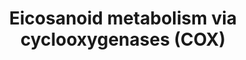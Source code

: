 ---
annotations:
- id: PW:0001147
  parent: signaling pathway
  type: Pathway Ontology
  value: eicosanoid signaling pathway via peroxisome proliferator-activated receptor
    gamma
- id: PW:0000565
  parent: signaling pathway
  type: Pathway Ontology
  value: eicosanoid signaling pathway
- id: PW:0001239
  parent: classic metabolic pathway
  type: Pathway Ontology
  value: eicosanoid biosynthetic pathway
- id: PW:0001239
  parent: classic metabolic pathway
  type: Pathway Ontology
  value: eicosanoid biosynthetic pathway
- id: PW:0000024
  parent: regulatory pathway
  type: Pathway Ontology
  value: inflammatory response pathway
- id: PW:0000461
  parent: classic metabolic pathway
  type: Pathway Ontology
  value: cyclooxygenase mediated pathway of arachidonic acid metabolism
- id: PW:0000485
  parent: classic metabolic pathway
  type: Pathway Ontology
  value: eicosanoid metabolic pathway
- id: PW:0000460
  parent: classic metabolic pathway
  type: Pathway Ontology
  value: arachidonic acid metabolic pathway
authors:
- DeSl
- Egonw
- Eweitz
- Conroy lipids
- Khanspers
citedin:
- link: 10.1016/j.plipres.2024.101276
  title: 'Oxylipin profiling for clinical research: Current status and future perspectives
    (2024)'
communities:
- Lipids
- ONTOX
description: New PW, homology converted
last-edited: 2025-03-11
ndex: a0c2779e-8b6c-11eb-9e72-0ac135e8bacf
organisms:
- Homo sapiens
redirect_from:
- /index.php/Pathway:WP4719
- /instance/WP4719
- /instance/WP4719_r137919
revision: r137919
schema-jsonld:
- '@context': https://schema.org/
  '@id': https://wikipathways.github.io/pathways/WP4719.html
  '@type': Dataset
  creator:
    '@type': Organization
    name: WikiPathways
  description: New PW, homology converted
  keywords:
  - 11-HETE
  - 11-dehydro-TXB2
  - 12S-HHTrE
  - 13,14-dihydro-15-keto-PGD2
  - 13,14-dihydro-15-keto-PGE2
  - 13,14-dihydro-15-keto-PGF2a
  - 15(R)-HETE
  - 15(S)-HETE
  - 15-deoxy-PGA2
  - 15-deoxy-delta-12-PGD2
  - 15-deoxy-delta-12-PGJ2
  - 15-keto-PGD2
  - 15-keto-PGE2
  - 15-keto-PGF2a
  - 20-hydroxy-PGD2
  - 20-hydroxy-PGE2
  - 20-hydroxy-PGF2a
  - 6-keto-PGE1
  - 6-keto-PGF1alpha
  - ACAA1
  - ACOX1
  - ACOX2
  - ACOX3
  - AKR1B1
  - Arachidonic acid
  - CYP4A11
  - CYP4A22
  - CYP4F12
  - CYP4F2
  - Dinor-PGD2
  - Dinor-PGE2
  - Dinor-PGF2a
  - EHHADH
  - Glycerophospholipids
  - HPGD
  - PGA2
  - PGB2
  - PGD2
  - PGE2
  - PGF2a
  - PGG2
  - PGH2
  - PGI2
  - PGJ2
  - PLA2G4A
  - PLA2G4B
  - PLA2G5
  - PLA2G6
  - PPAR gamma
  - PPARD
  - PRXL2B
  - PTGDR
  - PTGDR2
  - PTGDS
  - PTGES
  - PTGFR
  - PTGIR
  - PTGIS
  - PTGR1
  - PTGR2
  - PTGS1
  - PTGS2
  - TBXA2R
  - TBXAS1
  - TXA2
  - TXB2
  - Tetranor-PGD2
  - Tetranor-PGE2
  - Tetranor-PGF2a
  - delta-12-PGJ2
  license: CC0
  name: Eicosanoid metabolism via cyclooxygenases (COX)
seo: CreativeWork
title: Eicosanoid metabolism via cyclooxygenases (COX)
wpid: WP4719
---